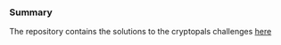 ### Summary 
The repository contains the solutions to the cryptopals challenges [here](https://cryptopals.com/)